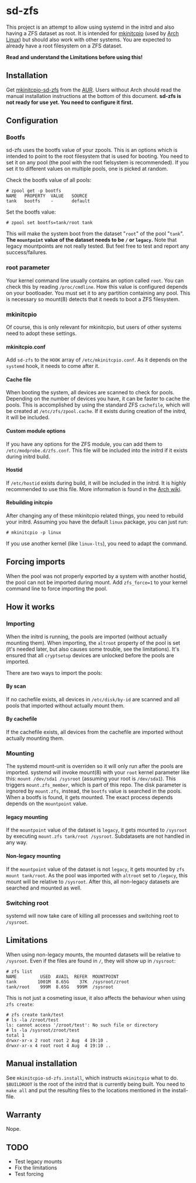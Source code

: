 # sd-zfs

This project is an attempt to allow using systemd in the initrd and also having a ZFS dataset as root.
It is intended for [mkinitcpio](https://git.archlinux.org/mkinitcpio.git/) (used by [Arch Linux](https://www.archlinux.org/)) but should also work with other systems.
You are expected to already have a root filesystem on a ZFS dataset.

**Read and understand the Limitations before using this!**

## Installation
Get [mkinitcpio-sd-zfs](https://aur.archlinux.org/packages/mkinitcpio-sd-zfs/) from the [AUR](https://wiki.archlinux.org/index.php/Arch_User_Repository). Users without Arch should read the manual installation instructions at the bottom of this document. **sd-zfs is not ready for use yet. You need to configure it first.**

## Configuration

### Bootfs
sd-zfs uses the bootfs value of your zpools. This is an options which is intended to point to the root filesystem that is used for booting. You need to set it on any pool (the pool with the root fielsystem is recommended). If you set it to different values on multiple pools, one is picked at random.

Check the bootfs value of all pools:
```
# zpool get -p bootfs
NAME   PROPERTY  VALUE   SOURCE
tank   bootfs    -       default
```

Set the bootfs value:
```
# zpool set bootfs=tank/root tank
```

This will make the system boot from the dataset "`root`" of the pool "`tank`". **The `mountpoint` value of the dataset needs to be `/` or `legacy`.** Note that legacy mountpoints are not really tested. But feel free to test and report any success/failures.

### root parameter
Your kernel command line usually contains an option called `root`. You can check this by reading `/proc/cmdline`. How this value is configured depends on your bootloader. You must set it to any partition containing any pool. This is necessary so mount(8) detects that it needs to boot a ZFS filesystem.

### mkinitcpio
Of course, this is only relevant for mkinitcpio, but users of other systems need to adopt these settings.

#### mkinitcpio.conf
Add `sd-zfs` to the `HOOK` array of `/etc/mkinitcpio.conf`. As it depends on the `systemd` hook, it needs to come after it.

#### Cache file
When booting the system, all devices are scanned to check for pools. Depending on the number of devices you have, it can be faster to cache the pools. This is accomplished by using the standard ZFS `cachefile`, which will be created at `/etc/zfs/zpool.cache`. If it exists during creation of the initrd, it will be included.

#### Custom module options
If you have any options for the ZFS module, you can add them to `/etc/modprobe.d/zfs.conf`. This file will be included into the initrd if it exists during initrd build.

#### Hostid
If `/etc/hostid` exists during build, it will be included in the initrd. It is highly recommended to use this file. More information is found in the [Arch wiki](https://wiki.archlinux.org/index.php/Installing_Arch_Linux_on_ZFS#After_the_first_boot).

#### Rebuilding initcpio
After changing any of these mkinitcpio related things, you need to rebuild your initrd. Assuming you have the default `linux` package, you can just run:
```
# mkinitcpio -p linux
```
If you use another kernel (like `linux-lts`), you need to adapt the command.

## Forcing imports
When the pool was not properly exported by a system with another hostid, the pool can not be imported during mount. Add `zfs_force=1` to your kernel command line to force importing the pool.

## How it works

### Importing
When the initrd is running, the pools are imported (without actually mounting them).
When importing, the `altroot` property of the pool is set (it's needed later, but also causes some trouble, see the limitations). It's ensured that all `cryptsetup` devices are unlocked before the pools are imported.

There are two ways to import the pools:

#### By scan
If no cachefile exists, all devices in `/etc/disk/by-id` are scanned and all pools that imported without actually mount them.

#### By cachefile
If the cachefile exists, all devices from the cachefile are imported without actually mounting them.

### Mounting
The systemd mount-unit is overriden so it will only run after the pools are imported. systemd will invoke mount(8) with your `root` kernel parameter like this: `mount /dev/sda1 /sysroot` (assuming your root is `/dev/sda1`). This triggers `mount.zfs_member`, which is part of this repo. The disk parameter is irgnored by `mount.zfs`, instead, the `bootfs` value is searched in the pools. When a bootfs is found, it gets mounted. The exact process depends depends on the `mountpoint` value.

#### legacy mounting
If the `mountpoint` value of the dataset is `legacy`, it gets mounted to `/sysroot` by executing `mount.zfs tank/root /sysroot`. Subdatasets are not handled in any way.

#### Non-legacy mounting
If the `mountpoint` value of the dataset is not `legacy`, it gets mounted by `zfs mount tank/root`. As the pool was imported with `altroot` set to `/legacy`, this mount will be relative to `/sysroot`. After this, all non-legacy datasets are searched and mounted as well.

### Switching root
systemd will now take care of killing all processes and switching root to `/sysroot`.

## Limitations
When using non-legacy mounts, the mounted datasets will be relative to `/sysroot`. Even if the files are found in `/`, they will show up in `/sysroot`:
```
# zfs list
NAME         USED  AVAIL  REFER  MOUNTPOINT
tank        1001M  8.65G    37K  /sysroot/zroot
tank/root    999M  8.65G   999M  /sysroot
```
This is not just a cosmeting issue, it also affects the behaviour when using `zfs create`:
```
# zfs create tank/test
# ls -la /zroot/test
ls: cannot access '/zroot/test': No such file or directory
# ls -la /sysroot/zroot/test
total 1
drwxr-xr-x 2 root root 2 Aug  4 19:10 .
drwxr-xr-x 4 root root 4 Aug  4 19:10 ..
```

## Manual installation
See `mkinitcpio-sd-zfs.install`, which instructs `mkinitcpio` what to do.
`$BUILDROOT` is the root of the initrd that is currently being built.
You need to `make all` and put the resulting files to the locations mentioned in the install-file.

## Warranty
Nope.

## TODO
- Test legacy mounts
- Fix the limitations
- Test forcing
